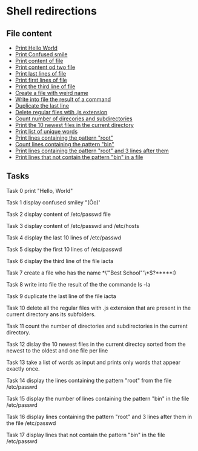 # Shell redirections

## File content

* [Print Hello World](./0-hello_world)
* [Print Confused smile](./1-confused_smile)
* [Print content of file](./2-hellofile)
* [Print content od two file](./3-twofiles)
* [Print last lines of file](./4-lastlines)
* [Print first lines of file](./5-firstlines)
* [Print the third line of file](.6-third_line)
* [Create a file with weird name](.7-file)
* [Write into file the result of a command](./8-cwd_state)
* [Duplicate the last line](./9-duplicate_last_line)
* [Delete regular files wtih .js extension](./10-no_more_js)
* [Count number of direcories and subdirectories](./11-directories)
* [Print the 10 newest files in the current directory](./12-newest_file)
* [Print list of unique words](./13-unique)
* [Print lines containing the pattern "root"](./14-findthatword)
* [Count lines containing the pattern "bin"](./15-counthatword)
* [Print lines containing the pattern "root" and 3 lines after them](./16-whatsnext)
* [Print lines that not contain the pattern "bin" in a file](./17-hidethisword)


## Tasks

Task 0	print "Hello, World"

Task 1	display confused smiley "(Ôo)'

Task 2	display content of /etc/passwd file

Task 3	display content of /etc/passwd and /etc/hosts

Task 4 display the last 10 lines of /etc/passwd

Task 5 display the first 10 lines of /etc/passwd

Task 6 display the third line of the file iacta

Task 7 create a file who has the name \*\\'"Best School"\'\\*$\?\*\*\*\*\*:)

Task 8 write into file the result of the the commande ls -la

Task 9 duplicate the last line of the file iacta

Task 10 delete all the regular files with .js extension that are present in the current directory ans its subfolders.

Task 11 count the number of directories and subdirectories in the current directory. 

Task 12 dislay the 10 newest files in the current directoy sorted from the newest to the oldest and one file per line

Task 13 take a list of words as input and prints only words that appear exactly once.

Task 14 display the lines containing the pattern "root" from the file /etc/passwd

Task 15 display the number of lines containing the pattern "bin" in the file /etc/passwd

Task 16 display lines containing the pattern "root" and 3 lines after them  in the file /etc/passwd

Task 17 display lines that not  contain the pattern "bin" in the file /etc/passwd
